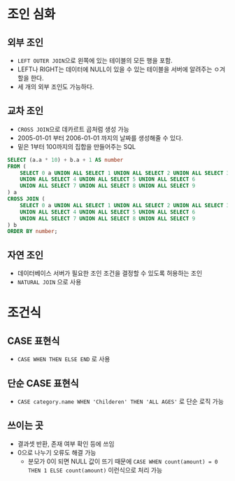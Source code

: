 # 조인 심화
## 외부 조인
- `LEFT OUTER JOIN`으로 왼쪽에 있는 테이블의 모든 행을 포함.
- LEFT나 RIGHT는 데이터에 NULL이 있을 수 있는 테이블을 서버에 알려주는 ㅇ겨할을 한다.
- 세 개의 외부 조인도 가능하다.
## 교차 조인
- `CROSS JOIN`으로 데카르트 곱처럼 생성 가능
- 2005-01-01 부터 2006-01-01 까지의 날짜를 생성해줄 수 있다.
- 밑은 1부터 100까지의 집합을 만들어주는 SQL
```sql
SELECT (a.a * 10) + b.a + 1 AS number
FROM (
    SELECT 0 a UNION ALL SELECT 1 UNION ALL SELECT 2 UNION ALL SELECT 3 
    UNION ALL SELECT 4 UNION ALL SELECT 5 UNION ALL SELECT 6 
    UNION ALL SELECT 7 UNION ALL SELECT 8 UNION ALL SELECT 9
) a
CROSS JOIN (
    SELECT 0 a UNION ALL SELECT 1 UNION ALL SELECT 2 UNION ALL SELECT 3 
    UNION ALL SELECT 4 UNION ALL SELECT 5 UNION ALL SELECT 6 
    UNION ALL SELECT 7 UNION ALL SELECT 8 UNION ALL SELECT 9
) b
ORDER BY number;
```
## 자연 조인
- 데이터베이스 서버가 필요한 조인 조건을 결정할 수 있도록 허용하는 조인
- `NATURAL JOIN` 으로 사용

# 조건식
## CASE 표현식
- `CASE WHEN THEN ELSE END` 로 사용

## 단순 CASE 표현식
- `CASE category.name WHEN 'Childeren' THEN 'ALL AGES'` 로 단순 로직 가능

## 쓰이는 곳
- 결과셋 반환, 존재 여부 확인 등에 쓰임
- 0으로 나누기 오류도 해결 가능
    - 분모가 0이 되면 NULL 값이 뜨기 때문에 `CASE WHEN count(amount) = 0 THEN 1 ELSE count(amount)` 이런식으로 처리 가능
